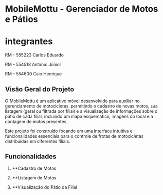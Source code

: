 # MobileMottu - Gerenciador de Motos e Pátios

# integrantes 

RM - 555223 Carlos Eduardo 

RM - 554518 Antônio Júnior 

RM - 554600 Caio Henrique



## Visão Geral do Projeto




O MobileMottu é um aplicativo móvel desenvolvido para auxiliar no gerenciamento de motocicletas, permitindo o cadastro de novas motos, sua listagem (geral ou filtrada por filial) e a visualização de informações sobre o pátio de cada filial, incluindo um mapa esquemático, imagens do local e a contagem de motos presentes.

Este projeto foi construído focando em uma interface intuitiva e funcionalidades essenciais para o controle de frotas de motocicletas distribuídas em diferentes filiais.

## Funcionalidades

1.  **Cadastro de Motos

2.  **Listagem de Motos

3.  **Visualização do Pátio da Filial
